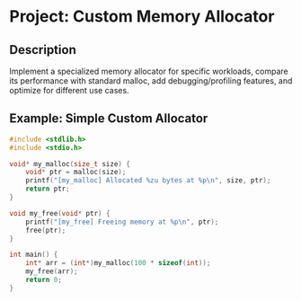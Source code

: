 # Project: Custom Memory Allocator

## Description
Implement a specialized memory allocator for specific workloads, compare its performance with standard malloc, add debugging/profiling features, and optimize for different use cases.

## Example: Simple Custom Allocator
```c
#include <stdlib.h>
#include <stdio.h>

void* my_malloc(size_t size) {
    void* ptr = malloc(size);
    printf("[my_malloc] Allocated %zu bytes at %p\n", size, ptr);
    return ptr;
}

void my_free(void* ptr) {
    printf("[my_free] Freeing memory at %p\n", ptr);
    free(ptr);
}

int main() {
    int* arr = (int*)my_malloc(100 * sizeof(int));
    my_free(arr);
    return 0;
}
```
